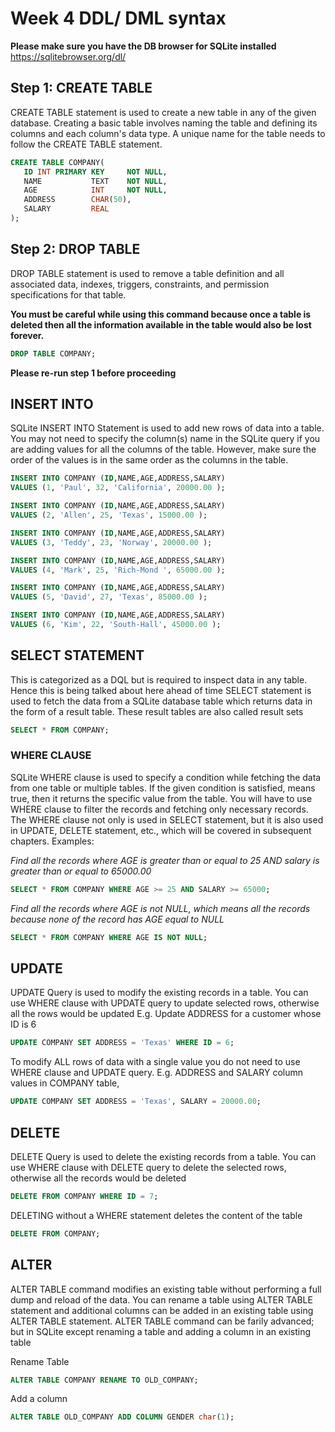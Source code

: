 # Week 4 DDL/ DML syntax
**Please make sure you have the DB browser for SQLite  installed** https://sqlitebrowser.org/dl/
## Step 1: CREATE TABLE
CREATE TABLE statement is used to create a new table in any of the given database. Creating a basic table involves naming the table and defining its columns and each column's data type.
A unique name for the table needs to follow the CREATE TABLE statement. 

```sql
CREATE TABLE COMPANY(
   ID INT PRIMARY KEY     NOT NULL,
   NAME           TEXT    NOT NULL,
   AGE            INT     NOT NULL,
   ADDRESS        CHAR(50),
   SALARY         REAL
);
```
## Step 2: DROP TABLE
DROP TABLE statement is used to remove a table definition and all associated data, indexes, triggers, constraints, and permission specifications for that table.

**You must be careful while using this command because once a table is deleted then all the information available in the table would also be lost forever.**
```sql
DROP TABLE COMPANY;
```
**Please re-run step 1 before proceeding**
## INSERT INTO
SQLite INSERT INTO Statement is used to add new rows of data into a table. 
You may not need to specify the column(s) name in the SQLite query if you are adding values for all the columns of the table. However, make sure the order of the values is in the same order as the columns in the table.
```sql
INSERT INTO COMPANY (ID,NAME,AGE,ADDRESS,SALARY)
VALUES (1, 'Paul', 32, 'California', 20000.00 );

INSERT INTO COMPANY (ID,NAME,AGE,ADDRESS,SALARY)
VALUES (2, 'Allen', 25, 'Texas', 15000.00 );

INSERT INTO COMPANY (ID,NAME,AGE,ADDRESS,SALARY)
VALUES (3, 'Teddy', 23, 'Norway', 20000.00 );

INSERT INTO COMPANY (ID,NAME,AGE,ADDRESS,SALARY)
VALUES (4, 'Mark', 25, 'Rich-Mond ', 65000.00 );

INSERT INTO COMPANY (ID,NAME,AGE,ADDRESS,SALARY)
VALUES (5, 'David', 27, 'Texas', 85000.00 );

INSERT INTO COMPANY (ID,NAME,AGE,ADDRESS,SALARY)
VALUES (6, 'Kim', 22, 'South-Hall', 45000.00 );

```
## SELECT STATEMENT
This is categorized as a DQL but is required to inspect data in any table. Hence this is being talked about here ahead of time
SELECT statement is used to fetch the data from a SQLite database table which returns data in the form of a result table. These result tables are also called result sets

```sql
SELECT * FROM COMPANY;
```
### WHERE CLAUSE
SQLite WHERE clause is used to specify a condition while fetching the data from one table or multiple tables.
If the given condition is satisfied, means true, then it returns the specific value from the table. You will have to use WHERE clause to filter the records and fetching only necessary records.
The WHERE clause not only is used in SELECT statement, but it is also used in UPDATE, DELETE statement, etc., which will be covered in subsequent chapters.
Examples:

_Find all the records where AGE is greater than or equal to 25 AND salary is greater than or equal to 65000.00_

```sql
SELECT * FROM COMPANY WHERE AGE >= 25 AND SALARY >= 65000;
```
_Find all the records where AGE is not NULL, which means all the records because none of the record has AGE equal to NULL_

```sql
SELECT * FROM COMPANY WHERE AGE IS NOT NULL;
```

## UPDATE
UPDATE Query is used to modify the existing records in a table. You can use WHERE clause with UPDATE query to update selected rows, otherwise all the rows would be updated
E.g. Update ADDRESS for a customer whose ID is 6
```sql
UPDATE COMPANY SET ADDRESS = 'Texas' WHERE ID = 6;
```
To modify ALL rows of data with a single value you do not need to use WHERE clause and UPDATE query. E.g. ADDRESS and SALARY column values in COMPANY table,
```sql
UPDATE COMPANY SET ADDRESS = 'Texas', SALARY = 20000.00;
```
## DELETE
DELETE Query is used to delete the existing records from a table. You can use WHERE clause with DELETE query to delete the selected rows, otherwise all the records would be deleted
 ```sql
 DELETE FROM COMPANY WHERE ID = 7;
 ```
 DELETING without a WHERE statement deletes the content of the table
 ```sql
 DELETE FROM COMPANY;
 ```
 ## ALTER
ALTER TABLE command modifies an existing table without performing a full dump and reload of the data. You can rename a table using ALTER TABLE statement and additional columns can be added in an existing table using ALTER TABLE statement.
ALTER TABLE command can be farily advanced; but in SQLite except renaming a table and adding a column in an existing table

Rename Table
```sql
ALTER TABLE COMPANY RENAME TO OLD_COMPANY;
```
Add a column
```sql
ALTER TABLE OLD_COMPANY ADD COLUMN GENDER char(1);
```

